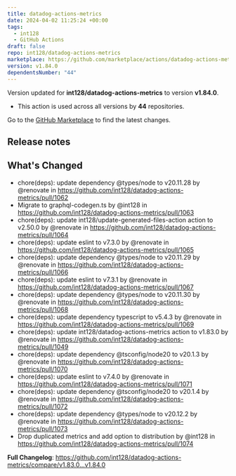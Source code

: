 ```yaml
---
title: datadog-actions-metrics
date: 2024-04-02 11:25:24 +00:00
tags:
  - int128
  - GitHub Actions
draft: false
repo: int128/datadog-actions-metrics
marketplace: https://github.com/marketplace/actions/datadog-actions-metrics
version: v1.84.0
dependentsNumber: "44"
---
```



Version updated for **int128/datadog-actions-metrics** to version **v1.84.0**.
- This action is used across all versions by **44** repositories.

Go to the [GitHub Marketplace](https://github.com/marketplace/actions/datadog-actions-metrics) to find the latest changes.

## Release notes

## What's Changed
* chore(deps): update dependency @types/node to v20.11.28 by @renovate in https://github.com/int128/datadog-actions-metrics/pull/1062
* Migrate to graphql-codegen.ts by @int128 in https://github.com/int128/datadog-actions-metrics/pull/1063
* chore(deps): update int128/update-generated-files-action action to v2.50.0 by @renovate in https://github.com/int128/datadog-actions-metrics/pull/1064
* chore(deps): update eslint to v7.3.0 by @renovate in https://github.com/int128/datadog-actions-metrics/pull/1065
* chore(deps): update dependency @types/node to v20.11.29 by @renovate in https://github.com/int128/datadog-actions-metrics/pull/1066
* chore(deps): update eslint to v7.3.1 by @renovate in https://github.com/int128/datadog-actions-metrics/pull/1067
* chore(deps): update dependency @types/node to v20.11.30 by @renovate in https://github.com/int128/datadog-actions-metrics/pull/1068
* chore(deps): update dependency typescript to v5.4.3 by @renovate in https://github.com/int128/datadog-actions-metrics/pull/1069
* chore(deps): update int128/datadog-actions-metrics action to v1.83.0 by @renovate in https://github.com/int128/datadog-actions-metrics/pull/1049
* chore(deps): update dependency @tsconfig/node20 to v20.1.3 by @renovate in https://github.com/int128/datadog-actions-metrics/pull/1070
* chore(deps): update eslint to v7.4.0 by @renovate in https://github.com/int128/datadog-actions-metrics/pull/1071
* chore(deps): update dependency @tsconfig/node20 to v20.1.4 by @renovate in https://github.com/int128/datadog-actions-metrics/pull/1072
* chore(deps): update dependency @types/node to v20.12.2 by @renovate in https://github.com/int128/datadog-actions-metrics/pull/1073
* Drop duplicated metrics and add option to distribution by @int128 in https://github.com/int128/datadog-actions-metrics/pull/1074


**Full Changelog**: https://github.com/int128/datadog-actions-metrics/compare/v1.83.0...v1.84.0
